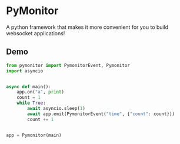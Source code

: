 # PyMonitor

A python framework that makes it more convenient for you to build websocket applications!

## Demo

```py
from pymonitor import PymonitorEvent, Pymonitor
import asyncio


async def main():
    app.on("a", print)
    count = 1
    while True:
        await asyncio.sleep(1)
        await app.emit(PymonitorEvent("time", {"count": count}))
        count += 1


app = Pymonitor(main)
```
